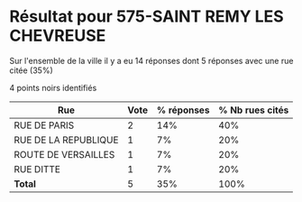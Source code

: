 # Résultat pour 575-SAINT REMY LES CHEVREUSE

Sur l'ensemble de la ville il y a eu 14 réponses dont 5 réponses avec une rue citée (35%)

4 points noirs identifiés

| Rue | Vote | % réponses | % Nb rues cités|
|-----|------|------------|----------------|
| RUE DE PARIS | 2 | 14% | 40%|
| RUE DE LA REPUBLIQUE | 1 | 7% | 20%|
| ROUTE DE VERSAILLES | 1 | 7% | 20%|
| RUE DITTE | 1 | 7% | 20%|
| **Total** | 5 | 35% | 100%|
